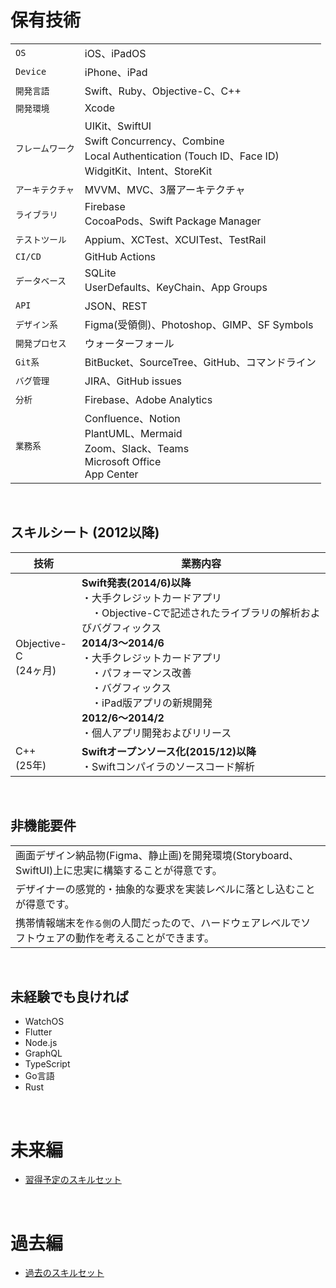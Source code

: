 # 保有技術

|   |     |
|-------|-----------|
| `OS`       | iOS、iPadOS      |
| `Device`       | iPhone、iPad       |
| `開発言語`   | Swift、Ruby、Objective-C、C++      |
| `開発環境`   | Xcode |
| `フレームワーク` |  UIKit、SwiftUI<br>Swift Concurrency、Combine<br>Local Authentication (Touch ID、Face ID)<br>WidgitKit、Intent、StoreKit  |
| `アーキテクチャ` |  MVVM、MVC、3層アーキテクチャ   |
| `ライブラリ`    |  Firebase<br>CocoaPods、Swift Package Manager |
| `テストツール` | Appium、XCTest、XCUITest、TestRail |
| `CI/CD` | GitHub Actions |
| `データベース` | SQLite<br>UserDefaults、KeyChain、App Groups  |
| `API` | JSON、REST  |
| `デザイン系` | Figma(受領側)、Photoshop、GIMP、SF Symbols |
| `開発プロセス` |  ウォーターフォール  |
| `Git系` | BitBucket、SourceTree、GitHub、コマンドライン  |
| `バグ管理` |  JIRA、GitHub issues |
| `分析`    |  Firebase、Adobe Analytics |
| `業務系`  |  Confluence、Notion<br>PlantUML、Mermaid<br>Zoom、Slack、Teams<br>Microsoft Office<br>App Center |

<br>

## スキルシート (2012以降)

| 技術  |  業務内容 |
|-------|-------|
| Objective-C<br>(24ヶ月)  | **Swift発表(2014/6)以降**<br>・大手クレジットカードアプリ<br>　・Objective-Cで記述されたライブラリの解析およびバグフィックス<br>**2014/3〜2014/6**<br>・大手クレジットカードアプリ<br>　・パフォーマンス改善<br>　・バグフィックス<br>　・iPad版アプリの新規開発<br>**2012/6〜2014/2**<br>・個人アプリ開発およびリリース|
| C++<br>(25年)  | **Swiftオープンソース化(2015/12)以降**<br>・Swiftコンパイラのソースコード解析 |

<br>

## 非機能要件

|   |
|-------|
| 画面デザイン納品物(Figma、静止画)を開発環境(Storyboard、SwiftUI)上に忠実に構築することが得意です。  |
| デザイナーの感覚的・抽象的な要求を実装レベルに落とし込むことが得意です。  |
| 携帯情報端末を`作る側`の人間だったので、ハードウェアレベルでソフトウェアの動作を考えることができます。 |

<br>

## 未経験でも良ければ

- WatchOS
- Flutter
- Node.js
- GraphQL
- TypeScript
- Go言語
- Rust


<br>

# 未来編
- [習得予定のスキルセット](https://github.com/hackenbacker/job-offers/blob/main/files/future_skill.md)

<br>

# 過去編
- [過去のスキルセット](https://github.com/hackenbacker/job-offers/blob/main/files/old_skill.md)

